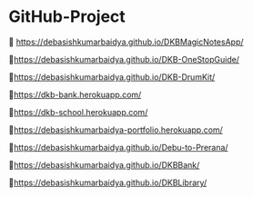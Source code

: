 # GitHub-Project

📌 https://debasishkumarbaidya.github.io/DKBMagicNotesApp/


📌https://debasishkumarbaidya.github.io/DKB-OneStopGuide/


📌https://debasishkumarbaidya.github.io/DKB-DrumKit/

📌https://dkb-bank.herokuapp.com/

📌https://dkb-school.herokuapp.com/

📌https://debasishkumarbaidya-portfolio.herokuapp.com/


📌https://debasishkumarbaidya.github.io/Debu-to-Prerana/

📌https://debasishkumarbaidya.github.io/DKBBank/

📌https://debasishkumarbaidya.github.io/DKBLibrary/
